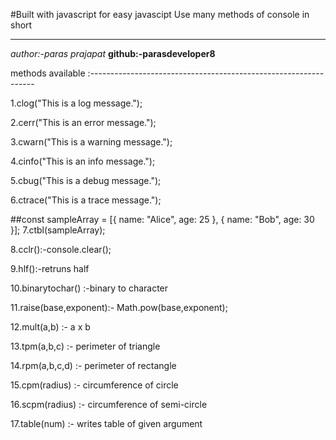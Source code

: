 #Built with javascript for easy javascipt
Use many methods of console in short
___________________________________________________________
*author:-paras prajapat*
**github:-parasdeveloper8**

methods available :----------------------------------------------------------------

1.clog("This is a log message.");

2.cerr("This is an error message.");

3.cwarn("This is a warning message.");

4.cinfo("This is an info message.");

5.cbug("This is a debug message.");

6.ctrace("This is a trace message.");

##const sampleArray = [{ name: "Alice", age: 25 }, { name: "Bob", age: 30 }];
7.ctbl(sampleArray);

8.cclr():-console.clear();

9.hlf():-retruns half
 
10.binarytochar() :-binary to character
   
11.raise(base,exponent):- Math.pow(base,exponent);

12.mult(a,b) :- a x b

13.tpm(a,b,c) :- perimeter of triangle

14.rpm(a,b,c,d) :- perimeter of rectangle

15.cpm(radius) :- circumference of circle

16.scpm(radius) :- circumference of semi-circle

17.table(num) :- writes table of given argument


